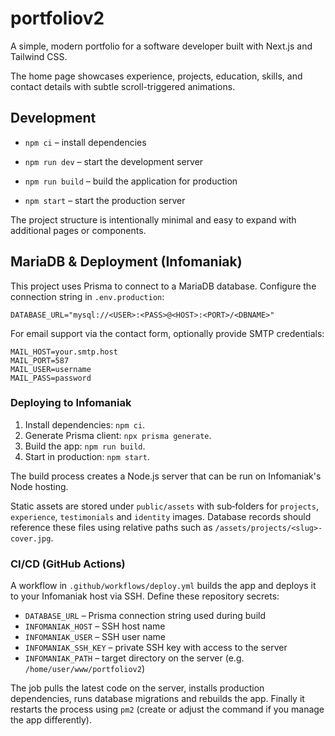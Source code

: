 # portfoliov2

A simple, modern portfolio for a software developer built with Next.js and Tailwind CSS.

The home page showcases experience, projects, education, skills, and contact details with subtle scroll-triggered animations.

## Development

- `npm ci` – install dependencies

- `npm run dev` – start the development server
- `npm run build` – build the application for production
- `npm start` – start the production server

The project structure is intentionally minimal and easy to expand with additional pages or components.

## MariaDB & Deployment (Infomaniak)

This project uses Prisma to connect to a MariaDB database. Configure the connection string in `.env.production`:

```
DATABASE_URL="mysql://<USER>:<PASS>@<HOST>:<PORT>/<DBNAME>"
```

For email support via the contact form, optionally provide SMTP credentials:

```
MAIL_HOST=your.smtp.host
MAIL_PORT=587
MAIL_USER=username
MAIL_PASS=password
```

### Deploying to Infomaniak

1. Install dependencies: `npm ci`.
2. Generate Prisma client: `npx prisma generate`.
3. Build the app: `npm run build`.
4. Start in production: `npm start`.

The build process creates a Node.js server that can be run on Infomaniak's Node hosting.

Static assets are stored under `public/assets` with sub‑folders for `projects`, `experience`, `testimonials` and `identity` images. Database records should reference these files using relative paths such as `/assets/projects/<slug>-cover.jpg`.


### CI/CD (GitHub Actions)

A workflow in `.github/workflows/deploy.yml` builds the app and deploys it to your Infomaniak host via SSH. Define these repository secrets:

- `DATABASE_URL` – Prisma connection string used during build
- `INFOMANIAK_HOST` – SSH host name
- `INFOMANIAK_USER` – SSH user name
- `INFOMANIAK_SSH_KEY` – private SSH key with access to the server
- `INFOMANIAK_PATH` – target directory on the server (e.g. `/home/user/www/portfoliov2`)

The job pulls the latest code on the server, installs production dependencies, runs database migrations and rebuilds the app. Finally it restarts the process using `pm2` (create or adjust the command if you manage the app differently).
